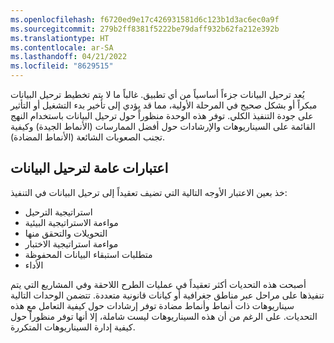 ```yaml
---
ms.openlocfilehash: f6720ed9e17c426931581d6c123b1d3ac6ec0a9f
ms.sourcegitcommit: 279b2ff8381f5222be79daff932b62fa212e392b
ms.translationtype: HT
ms.contentlocale: ar-SA
ms.lasthandoff: 04/21/2022
ms.locfileid: "8629515"
---
```

يُعد ترحيل البيانات جزءاً أساسياً من أي تطبيق. غالباً ما لا يتم تخطيط ترحيل البيانات مبكراً أو بشكل صحيح في المرحلة الأولية، مما قد يؤدي إلى تأخير بدء التشغيل أو التأثير على جودة التنفيذ الكلي. توفر هذه الوحدة منظوراً حول ترحيل البيانات باستخدام النهج القائمة على السيناريوهات والإرشادات حول أفضل الممارسات (الأنماط الجيدة) وكيفية تجنب الصعوبات الشائعة (الأنماط المضادة).
## <a name="general-considerations-for-data-migration"></a>اعتبارات عامة لترحيل البيانات
خذ بعين الاعتبار الأوجه التالية التي تضيف تعقيداً إلى ترحيل البيانات في التنفيذ:
- استراتيجية الترحيل
- مواءمة الاستراتيجية البيئية
- التحويلات والتحقق منها
- مواءمة استراتيجية الاختبار
- متطلبات استبقاء البيانات المحفوظة
- الأداء

أصبحت هذه التحديات أكثر تعقيداً في عمليات الطرح اللاحقة وفي المشاريع التي يتم تنفيذها على مراحل عبر مناطق جغرافية أو كيانات قانونية متعددة. تتضمن الوحدات التالية سيناريوهات ذات أنماط وأنماط مضادة توفر إرشادات حول كيفية التعامل مع هذه التحديات. على الرغم من أن هذه السيناريوهات ليست شاملة، إلا أنها توفر منظوراً حول كيفية إدارة السيناريوهات المتكررة. 
